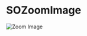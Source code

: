 # SOZoomImage
![Zoom Image](https://raw.githubusercontent.com/Ahmadalsofi/SOZoomImage/master/ShowZoom.gif)
